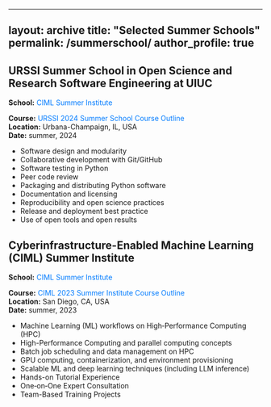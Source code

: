
---
layout: archive
title: "Selected Summer Schools"
permalink: /summerschool/
author_profile: true
---

## URSSI Summer School in Open Science and Research Software Engineering at UIUC
**School:** <a href="https://bssw.io/events/urssi-summer-school-in-open-science-and-research-software-engineering-at-uiuc"
   style="display:inline-block;
          color:#007bff;
          text-decoration:none;
          margin-right:1rem;">
  CIML Summer Institute
</a>       

**Course:** <a href="https://github.com/si2-urssi"
   style="display:inline-block;
          color:#007bff;
          text-decoration:none;
          margin-right:1rem;">
  URSSI 2024 Summer School Course Outline
</a>       
**Location:** Urbana-Champaign, IL, USA      
**Date:** summer, 2024     

- Software design and modularity
- Collaborative development with Git/GitHub
- Software testing in Python
- Peer code review
- Packaging and distributing Python software
- Documentation and licensing
- Reproducibility and open science practices
- Release and deployment best practice
- Use of open tools and open results 


## Cyberinfrastructure-Enabled Machine Learning (CIML) Summer Institute  
**School:** <a href="https://www.sdsc.edu/education/training-programs/CIML.html"
   style="display:inline-block;
          color:#007bff;
          text-decoration:none;
          margin-right:1rem;">
  CIML Summer Institute
</a>       

**Course:** <a href="https://github.com/ciml-org/ciml-summer-institute-2023"
   style="display:inline-block;
          color:#007bff;
          text-decoration:none;
          margin-right:1rem;">
  CIML 2023 Summer Institute Course Outline
</a>       
**Location:** San Diego, CA, USA      
**Date:** summer, 2023     

- Machine Learning (ML) workflows on High‑Performance Computing (HPC)
- High-Performance Computing and parallel computing concepts  
- Batch job scheduling and data management on HPC  
- GPU computing, containerization, and environment provisioning
- Scalable ML and deep learning techniques (including LLM inference)
- Hands-on Tutorial Experience
- One‑on‑One Expert Consultation
- Team-Based Training Projects 
  



